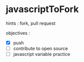 # javascriptToFork

hints : fork, pull request

objectives : 
- [x] push 
- [ ] contribute to open source 
- [ ] javascript variable practice 
